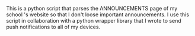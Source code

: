 This is a python script that parses the ANNOUNCEMENTS page of my school 's website so that I don't loose important announcements. I use this script in collaboration with a python wrapper library that I wrote to send push notifications to all of my devices.
